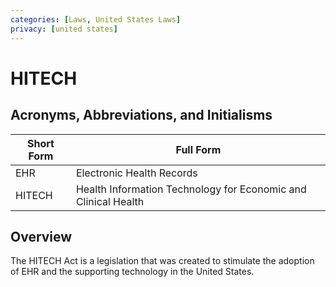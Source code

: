 ```yaml
---
categories: [Laws, United States Laws]
privacy: [united states]
---
```


# HITECH

## Acronyms, Abbreviations, and Initialisms

| Short Form | Full Form |
| - | - |
| EHR | Electronic Health Records |
| HITECH | Health Information Technology for Economic and Clinical Health |

## Overview

The HITECH Act is a legislation that was created to stimulate the adoption of EHR and the supporting technology in the United States.
